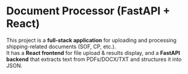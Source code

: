 # Document Processor (FastAPI + React)

This project is a **full-stack application** for uploading and processing shipping-related documents (SOF, CP, etc.).  
It has a **React frontend** for file upload & results display, and a **FastAPI backend** that extracts text from PDFs/DOCX/TXT and structures it into JSON.
